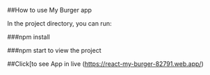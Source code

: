 ##How to use My Burger app

In the project directory, you can run:

###npm install

###npm start to view the project

##Click[to see App in live (https://react-my-burger-82791.web.app/) 
